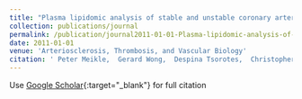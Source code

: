 ```yaml
---
title: "Plasma lipidomic analysis of stable and unstable coronary artery disease"
collection: publications/journal
permalink: /publication/journal2011-01-01-Plasma-lipidomic-analysis-of-stable-and-unstable-coronary-artery-disease
date: 2011-01-01
venue: 'Arteriosclerosis, Thrombosis, and Vascular Biology'
citation: ' Peter Meikle,  Gerard Wong,  Despina Tsorotes,  Christopher Barlow,  Jacquelyn Weir,  Michael Christopher,  Gemma MacIntosh,  Benjamin Goudey,  Linda Stern,  Adam Kowalczyk,  Izhak Haviv,  Anthony White,  Anthony Dart,  Stephen Duffy,  Garry Jennings,  Bronwyn Kingwell, &quot;Plasma lipidomic analysis of stable and unstable coronary artery disease.&quot; Arteriosclerosis, Thrombosis, and Vascular Biology, 2011.'
---
```

Use [Google Scholar](https://scholar.google.com/scholar?q=Plasma+lipidomic+analysis+of+stable+and+unstable+coronary+artery+disease){:target="_blank"} for full citation